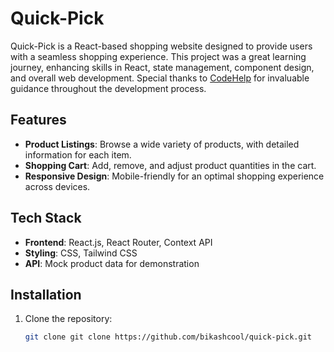 # Quick-Pick

Quick-Pick is a React-based shopping website designed to provide users with a seamless shopping experience. This project was a great learning journey, enhancing skills in React, state management, component design, and overall web development. Special thanks to [CodeHelp](https://codehelp.com) for invaluable guidance throughout the development process.

## Features
- **Product Listings**: Browse a wide variety of products, with detailed information for each item.
- **Shopping Cart**: Add, remove, and adjust product quantities in the cart.
- **Responsive Design**: Mobile-friendly for an optimal shopping experience across devices.

## Tech Stack
- **Frontend**: React.js, React Router, Context API
- **Styling**: CSS, Tailwind CSS
- **API**: Mock product data for demonstration

## Installation
1. Clone the repository:
   ```bash
   git clone git clone https://github.com/bikashcool/quick-pick.git
